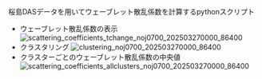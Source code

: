 桜島DASデータを用いてウェーブレット散乱係数を計算するpythonスクリプト
* ウェーブレット散乱係数の表示
![scattering_coefficients_tchange_noj0700_202503270000_86400](https://github.com/user-attachments/assets/a088710a-92b5-4ee0-8e17-c78b8685e94a)
* クラスタリング
![clustering_noj0700_202503270000_86400](https://github.com/user-attachments/assets/67b5c331-cb7b-4422-bc24-7da30d4a33f6)
* クラスターごとのウェーブレット散乱係数の中央値
![scattering_coefficients_allclusters_noj0700_202503270000_86400](https://github.com/user-attachments/assets/7c03cc29-02d5-438d-ad6a-8967e92317e6)

